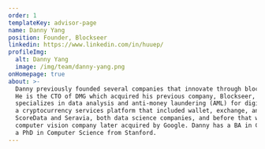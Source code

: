 ```yaml
---
order: 1
templateKey: advisor-page
name: Danny Yang
position: Founder, Blockseer
linkedin: https://www.linkedin.com/in/huuep/
profileImg:
  alt: Danny Yang
  image: /img/team/danny-yang.png
onHomepage: true
about: >-
  Danny previously founded several companies that innovate through blockchain and artificial intelligence. 
  He is the CTO of DMG which acquired his previous company, Blockseer, a blockchain analytics company that 
  specializes in data analysis and anti-money laundering (AML) for digital currencies. Danny founded Maicoin, 
  a cryptocurrency services platform that included wallet, exchange, and merchant services. Danny also founded 
  ScoreData and Seravia, both data science companies, and before that was an early employee at Like.com, a 
  computer vision company later acquired by Google. Danny has a BA in Chemistry and Physics from Harvard, and 
  a PhD in Computer Science from Stanford.
---
```

